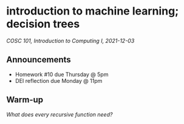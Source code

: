 # introduction to machine learning; decision trees
_COSC 101, Introduction to Computing I, 2021-12-03_

## Announcements
* Homework #10 due Thursday @ 5pm
* DEI reflection due Monday @ 11pm

## Warm-up
_What does every recursive function need?_
